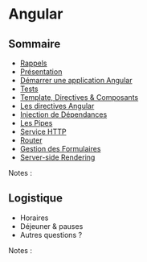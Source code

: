 # Angular

<!-- .slide: class="page-title" -->

<!-- FIXME: by @ldez, voir l'issue #62 dans Github -->
<style>
  .toc {
    font-size: 1.30rem !important;
  }
</style>



## Sommaire

<!-- .slide: id="master-toc" class="toc" -->

- [Rappels](#/1)
- [Présentation](#/2)
- [Démarrer une application Angular](#/3)
- [Tests](#/4)
- [Template, Directives & Composants](#/5)
- [Les directives Angular](#/6)
- [Injection de Dépendances](#/7)
- [Les Pipes](#/8)
- [Service HTTP](#/9)
- [Router](#/10)
- [Gestion des Formulaires](#/11)
- [Server-side Rendering](#/12)

Notes :



## Logistique

- Horaires
- Déjeuner & pauses
- Autres questions ?

Notes :



<!-- .slide: class="page-questions" -->
